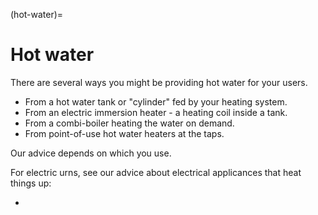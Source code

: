(hot-water)=
# Hot water

There are several ways you might be providing hot water for your users.

- From a hot water tank or "cylinder" fed by your heating system.
- From an electric immersion heater - a heating coil inside a tank.
- From a combi-boiler heating the water on demand.
- From point-of-use hot water heaters at the taps.

Our advice depends on which you use.

For electric urns, see our advice about electrical applicances that heat things up:

- [](timeswitches-and-countdowns)



